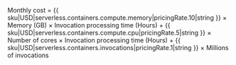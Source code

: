 Monthly cost = {{ sku|USD|serverless.containers.compute.memory|pricingRate.10|string }} × Memory (GB) × Invocation processing time (Hours) + {{ sku|USD|serverless.containers.compute.cpu|pricingRate.5|string }} × Number of cores × Invocation processing time (Hours) + {{ sku|USD|serverless.containers.invocations|pricingRate.1|string }} × Millions of invocations